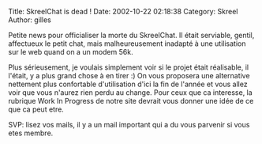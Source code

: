 Title: SkreelChat is dead !
Date: 2002-10-22 02:18:38
Category: Skreel
Author: gilles

Petite news pour officialiser la morte du SkreelChat.
Il était serviable, gentil, affectueux le petit chat, mais malheureusement inadapté à une utilisation sur le web quand on a un modem 56k.

Plus sérieusement, je voulais simplement voir si le projet était réalisable, il l'était, y a plus grand chose à en tirer  :)
On vous proposera une alternative nettement plus confortable d'utilisation d'ici la fin de l'année et vous allez voir que vous n'aurez rien perdu au change.
Pour ceux que ca interesse, la rubrique Work In Progress de notre site devrait vous donner une idée de ce que ca peut etre.

SVP: lisez vos mails, il y a un mail important qui a du vous parvenir si vous etes membre.
